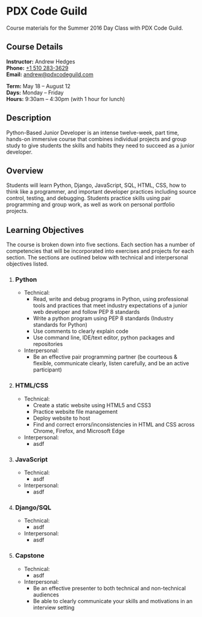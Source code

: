 # PDX Code Guild

Course materials for the Summer 2016 Day Class with PDX Code Guild.

## Course Details

**Instructor:** Andrew Hedges<br>
**Phone:** [+1 510 283-3629](tel:5102833629)<br>
**Email:** [andrew@pdxcodeguild.com](mailto:andrew@pdxcodeguild.com)<br>

**Term:** May 18 – August 12<br>
**Days:** Monday – Friday<br>
**Hours:** 9:30am – 4:30pm (with 1 hour for lunch)<br>

## Description

Python-Based Junior Developer is an intense twelve-week, part time, hands-on immersive course that combines individual projects and group study to give students the skills and habits they need to succeed as a junior developer.

## Overview

Students will learn Python, Django, JavaScript, SQL, HTML, CSS, how to think like a programmer, and important developer practices including source control, testing, and debugging. Students practice skills using pair programming and group work, as well as work on personal portfolio projects.

## Learning Objectives

The course is broken down into five sections. Each section has a number of competencies that will be incorporated into exercises and projects for each section. The sections are outlined below with technical and interpersonal objectives listed.

1. ### Python
   - Technical:
     - Read, write and debug programs in Python, using professional tools and practices that meet industry expectations of a junior web developer and follow PEP 8 standards     - Write a python program using PEP 8 standards (Industry standards for Python)     - Use comments to clearly explain code     - Use command line, IDE/text editor, python packages and repositories
   - Interpersonal:     - Be an effective pair programming partner (be courteous & flexible, communicate clearly, listen carefully, and be an active participant)
1. ### HTML/CSS
   - Technical:
     - Create a static website using HTML5 and CSS3
     - Practice website file management     - Deploy website to host     - Find and correct errors/inconsistencies in HTML and CSS across Chrome, Firefox, and Microsoft Edge
   - Interpersonal:
     - asdf
1. ### JavaScript
   - Technical:
     - asdf
   - Interpersonal:     - asdf
1. ### Django/SQL
   - Technical:
     - asdf
   - Interpersonal:     - asdf
1. ### Capstone
   - Technical:
     - asdf
   - Interpersonal:     - Be an effective presenter to both technical and non-technical audiences
     - Be able to clearly communicate your skills and motivations in an interview setting
